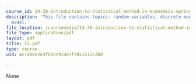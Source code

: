 ```yaml
---
course_id: 14-30-introduction-to-statistical-method-in-economics-spring-2006
description: 'This file contains topics: random variables, discrete model and continuous
  model.'
file_location: /coursemedia/14-30-introduction-to-statistical-method-in-economics-spring-2006/4c1406e2e3f0a5c914e7f7051411c2bd_l2.pdf
file_type: application/pdf
layout: pdf
title: l2.pdf
type: course
uid: 4c1406e2e3f0a5c914e7f7051411c2bd

---
```

None